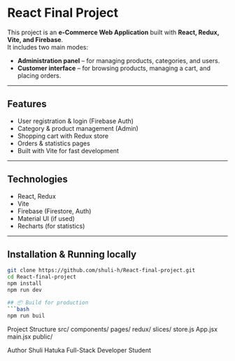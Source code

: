 # React Final Project

This project is an **e-Commerce Web Application** built with **React, Redux, Vite, and Firebase**.  
It includes two main modes:
- **Administration panel** – for managing products, categories, and users.
- **Customer interface** – for browsing products, managing a cart, and placing orders.

---

## Features
- User registration & login (Firebase Auth)
- Category & product management (Admin)
- Shopping cart with Redux store
- Orders & statistics pages
- Built with Vite for fast development

---

## Technologies
- React, Redux
- Vite
- Firebase (Firestore, Auth)
- Material UI (if used)
- Recharts (for statistics)

---

## Installation & Running locally
```bash
git clone https://github.com/shuli-h/React-final-project.git
cd React-final-project
npm install
npm run dev

## 📦 Build for production
```bash
npm run buil
```

Project Structure
src/
  components/
  pages/
  redux/
    slices/
    store.js
  App.jsx
  main.jsx
public/


Author
Shuli Hatuka
Full-Stack Developer Student

